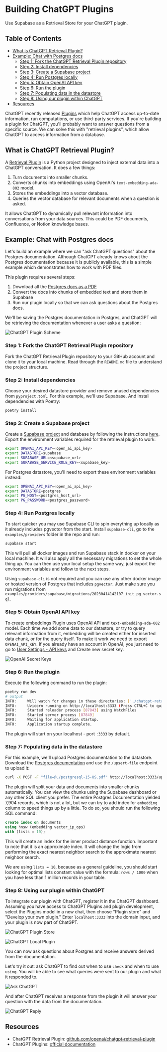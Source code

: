 # Building ChatGPT Plugins

Use Supabase as a Retrieval Store for your ChatGPT plugin.

## Table of Contents

- [What is ChatGPT Retrieval Plugin?](#what-is-chatgpt-retrieval-plugin)
- [Example: Chat with Postgres docs](#example-chat-with-postgres-docs)
  - [Step 1: Fork the ChatGPT Retrieval Plugin repository](#step-1-fork-the-chatgpt-retrieval-plugin-repository)
  - [Step 2: Install dependencies](#step-2-install-dependencies)
  - [Step 3: Create a Supabase project](#step-3-create-a-supabase-project)
  - [Step 4: Run Postgres locally](#step-4-run-postgres-locally)
  - [Step 5: Obtain OpenAI API key](#step-5-obtain-openai-api-key)
  - [Step 6: Run the plugin](#step-6-run-the-plugin)
  - [Step 7: Populating data in the datastore](#step-7-populating-data-in-the-datastore)
  - [Step 8: Using our plugin within ChatGPT](#step-8-using-our-plugin-within-chatgpt)
- [Resources](#resources)

ChatGPT recently released [Plugins](https://openai.com/blog/chatgpt-plugins) which help ChatGPT access up-to-date information, run computations, or use third-party services.
If you're building a plugin for ChatGPT, you'll probably want to answer questions from a specific source. We can solve this with "retrieval plugins", which allow ChatGPT to access information from a database.

## What is ChatGPT Retrieval Plugin?

A [Retrieval Plugin](https://github.com/openai/chatgpt-retrieval-plugin) is a Python project designed to inject external data into a ChatGPT conversation. It does a few things:

1. Turn documents into smaller chunks.
2. Converts chunks into embeddings using OpenAI's `text-embedding-ada-002` model.
3. Stores the embeddings into a vector database.
4. Queries the vector database for relevant documents when a question is asked.

It allows ChatGPT to dynamically pull relevant information into conversations from your data sources. This could be PDF documents, Confluence, or Notion knowledge bases.

## Example: Chat with Postgres docs

Let's build an example where we can "ask ChatGPT questions" about the Postgres documentation. Although ChatGPT already knows about the Postgres documentation because it is publicly available, this is a simple example which demonstrates how to work with PDF files.

This plugin requires several steps:

1. Download all the [Postgres docs as a PDF](https://www.postgresql.org/files/documentation/pdf/15/postgresql-15-US.pdf)
2. Convert the docs into chunks of embedded text and store them in Supabase
3. Run our plugin locally so that we can ask questions about the Postgres docs.

We'll be saving the Postgres documentation in Postgres, and ChatGPT will be retrieving the documentation whenever a user asks a question:

![ChatGPT Plugin Scheme](https://supabase.com/docs/img/ai/chatgpt-plugins/chatgpt-plugin-scheme--light.png)

### Step 1: Fork the ChatGPT Retrieval Plugin repository

Fork the ChatGPT Retrieval Plugin repository to your GitHub account and clone it to your local machine. Read through the `README.md` file to understand the project structure.

### Step 2: Install dependencies

Choose your desired datastore provider and remove unused dependencies from `pyproject.toml`. For this example, we'll use Supabase. And install dependencies with Poetry:

```bash
poetry install
```

### Step 3: Create a Supabase project

Create a [Supabase project](https://supabase.com/dashboard) and database by following the instructions [here](https://supabase.com/docs/guides/platform). Export the environment variables required for the retrieval plugin to work:

```bash
export OPENAI_API_KEY=<open_ai_api_key>
export DATASTORE=supabase
export SUPABASE_URL=<supabase_url>
export SUPABASE_SERVICE_ROLE_KEY=<supabase_key>
```

For Postgres datastore, you'll need to export these environment variables instead:

```bash
export OPENAI_API_KEY=<open_ai_api_key>
export DATASTORE=postgres
export PG_HOST=<postgres_host_url>
export PG_PASSWORD=<postgres_password>
```

### Step 4: Run Postgres locally

To start quicker you may use Supabase CLI to spin everything up locally as it already includes pgvector from the start. Install `supabase-cli`, go to the `examples/providers` folder in the repo and run:

```bash
supabase start
```

This will pull all docker images and run Supabase stack in docker on your local machine. It will also apply all the necessary migrations to set the whole thing up. You can then use your local setup the same way, just export the environment variables and follow to the next steps.

Using `supabase-cli` is not required and you can use any other docker image or hosted version of Postgres that includes `pgvector`. Just make sure you run migrations from `examples/providers/supabase/migrations/20230414142107_init_pg_vector.sql`.

### Step 5: Obtain OpenAI API key

To create embeddings Plugin uses OpenAI API and `text-embedding-ada-002` model. Each time we add some data to our datastore, or try to query relevant information from it, embedding will be created either for inserted data chunk, or for the query itself. To make it work we need to export `OPENAI_API_KEY`. If you already have an account in OpenAI, you just need to go to [User Settings - API keys](https://platform.openai.com/account/api-keys) and Create new secret key.

![OpenAI Secret Keys](https://supabase.com/docs/img/ai/chatgpt-plugins/openai-secret-keys.png)

### Step 6: Run the plugin

Execute the following command to run the plugin:

```bash
poetry run dev
# output
INFO:     Will watch for changes in these directories: ['./chatgpt-retrieval-plugin']
INFO:     Uvicorn running on http://localhost:3333 (Press CTRL+C to quit)
INFO:     Started reloader process [87843] using WatchFiles
INFO:     Started server process [87849]
INFO:     Waiting for application startup.
INFO:     Application startup complete.
```

The plugin will start on your localhost - port `:3333` by default.

### Step 7: Populating data in the datastore

For this example, we'll upload Postgres documentation to the datastore. Download the [Postgres documentation](https://www.postgresql.org/files/documentation/pdf/15/postgresql-15-US.pdf) and use the `/upsert-file` endpoint to upload it:

```bash
curl -X POST -F "file=@./postgresql-15-US.pdf" http://localhost:3333/upsert-file
```

The plugin will split your data and documents into smaller chunks automatically. You can view the chunks using the Supabase dashboard or any other SQL client you prefer. The entire Postgres Documentation yielded 7,904 records, which is not a lot, but we can try to add index for `embedding` column to speed things up by a little. To do so, you should run the following SQL command:

```sql
create index on documents
using hnsw (embedding vector_ip_ops)
with (lists = 10);
```

This will create an index for the inner product distance function. Important to note that it is an approximate index. It will change the logic from performing the exact nearest neighbor search to the approximate nearest neighbor search.

We are using `lists = 10`, because as a general guideline, you should start looking for optimal lists constant value with the formula: `rows / 1000` when you have less than 1 million records in your table.

### Step 8: Using our plugin within ChatGPT

To integrate our plugin with ChatGPT, register it in the ChatGPT dashboard. Assuming you have access to ChatGPT Plugins and plugin development, select the Plugins model in a new chat, then choose "Plugin store" and "Develop your own plugin." Enter `localhost:3333` into the domain input, and your plugin is now part of ChatGPT.

![ChatGPT Plugin Store](https://supabase.com/docs/img/ai/chatgpt-plugins/chatgpt-plugin-store.png)

![ChatGPT Local Plugin](https://supabase.com/docs/img/ai/chatgpt-plugins/chatgpt-local-plugin.png)

You can now ask questions about Postgres and receive answers derived from the documentation.

Let's try it out: ask ChatGPT to find out when to use `check` and when to use `using`. You will be able to see what queries were sent to our plugin and what it responded to.

![Ask ChatGPT](https://supabase.com/docs/img/ai/chatgpt-plugins/ask-chatgpt.png)

And after ChatGPT receives a response from the plugin it will answer your question with the data from the documentation.

![ChatGPT Reply](https://supabase.com/docs/img/ai/chatgpt-plugins/chatgpt-reply.png)

## Resources

- ChatGPT Retrieval Plugin: [github.com/openai/chatgpt-retrieval-plugin](https://github.com/openai/chatgpt-retrieval-plugin)
- ChatGPT Plugins: [official documentation](https://platform.openai.com/docs/plugins/introduction)
